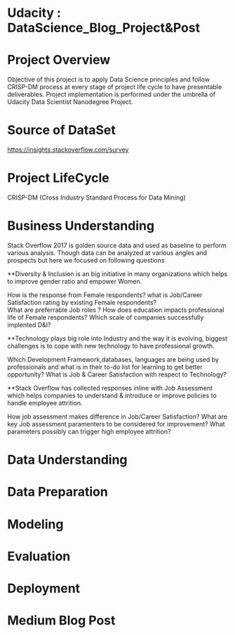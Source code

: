 # Udacity : DataScience_Blog_Project&Post

# Project Overview

Objective of this project is to apply Data Science principles and follow CRISP-DM process at every stage of project life cycle to have presentable deliverables.
Project implementation is performed under the umbrella of Udacity Data Scientist Nanodegree Project.

# Source of DataSet
https://insights.stackoverflow.com/survey

# Project LifeCycle

CRISP-DM (Cross Industry Standard Process for Data Mining)

# Business Understanding

Stack Overflow 2017 is golden source data and used as baseline to perform various analysis. Though data can be analyzed at various angles and prospects but here we focused on following questions

**Diversity & Inclusion is an big initiative in many organizations which helps to improve gender ratio and empower Women. 

How is the response from Female respondents? 
what is Job/Career Satisfaction rating by existing Female respondents?  
What are preferrable Job roles ? 
How does education impacts professional life of Female respondents? Which scale of companies successfully implented D&I?

**Technology plays big role into Industry and the way it is evolving, biggest challenges is to cope with new technology to have professional growth. 

Which Development Framework,databases, languages are being used by professionals and what is in their to-do list for learning to get better opportunity?
What is Job & Career Satisfaction with respect to Technology?

**Stack Overflow has collected responses inline with Job Assessment which helps companies to understand & introduce or improve policies to handle employee attrition.

How job assessment makes difference in Job/Career Satisfaction?
What are key Job assessment paramenters to be considered for improvement?
What parameters possibly can trigger high employee attrition?

# Data Understanding
# Data Preparation
# Modeling
# Evaluation
# Deployment

# Medium Blog Post
